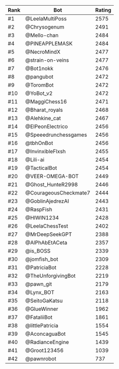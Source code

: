 Rank|Bot|Rating
---|---|---
#1|@LeelaMultiPoss|2575
#2|@Chrysogenum|2491
#3|@Mello-chan|2484
#4|@PINEAPPLEMASK|2484
#5|@NecroMindX|2477
#6|@strain-on-veins|2477
#7|@Bot1nokk|2476
#8|@pangubot|2472
#9|@ToromBot|2472
#10|@YoBot_v2|2472
#11|@MaggiChess16|2471
#12|@Bharat_royals|2468
#13|@Alehkine_cat|2467
#14|@ElPeonElectrico|2456
#15|@Speeedrunchessgames|2456
#16|@tbhOnBot|2456
#17|@InvinxibleFlxsh|2455
#18|@Lili-ai|2454
#19|@TacticalBot|2454
#20|@VEER-OMEGA-BOT|2449
#21|@Ghost_HunteR2998|2446
#22|@CourageousCheckmate7|2444
#23|@GoblinAjedrezAI|2443
#24|@RaspFish|2431
#25|@HIWIN1234|2428
#26|@LeelaChessTest|2402
#27|@MrDeepSeekGPT|2388
#28|@AlPhAbEtACeta|2357
#29|@is_BOSS|2339
#30|@jomfish_bot|2309
#31|@PatriciaBot|2228
#32|@TheUnforgivingBot|2219
#33|@pawn_git|2179
#34|@Lynx_BOT|2163
#35|@SeitoGaKatsu|2118
#36|@GlueWinner|1962
#37|@FataliiBot|1861
#38|@littlePatricia|1554
#39|@AconcaguaBot|1545
#40|@RadianceEngine|1439
#41|@Groot123456|1039
#42|@pawnrobot|737
